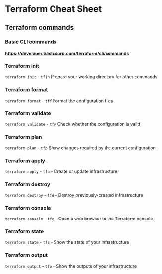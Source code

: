 # Terraform Cheat Sheet

## Terraform commands

### Basic CLI commands

#### https://developer.hashicorp.com/terraform/cli/commands

### Terraform init

`terraform init` - `tfin` Prepare your working directory for other commands

### Terraform format

`terraform format` - `tff` Format the configuration files

### Terraform validate

`terraform validate` - `tfv` Check whether the configuration is valid

### Terraform plan

`terraform plan` - `tfp` Show changes required by the current configuration

### Terraform apply

`terraform apply` - `tfa` - Create or update infrastructure

### Terraform destroy

`terraform destroy` - `tfd` - Destroy previously-created infrastructure

### Terraform console

`terraform console` - `tfc` - Open a web browser to the Terraform console

### Terraform state

`terraform state` - `tfs` - Show the state of your infrastructure

### Terraform output

`terraform output` - `tfo` - Show the outputs of your infrastructure
